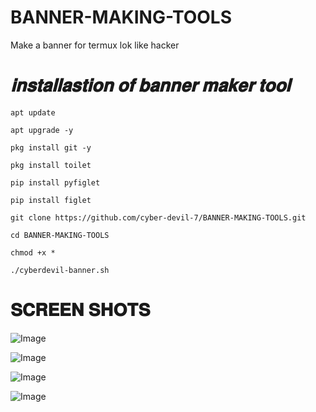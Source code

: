 # BANNER-MAKING-TOOLS
Make a banner for termux lok like hacker


# *𝐢𝐧𝐬𝐭𝐚𝐥𝐥𝐚𝐬𝐭𝐢𝐨𝐧 𝐨𝐟 𝐛𝐚𝐧𝐧𝐞𝐫 𝐦𝐚𝐤𝐞𝐫 𝐭𝐨𝐨𝐥*

```
apt update

apt upgrade -y

pkg install git -y

pkg install toilet

pip install pyfiglet

pip install figlet

git clone https://github.com/cyber-devil-7/BANNER-MAKING-TOOLS.git

cd BANNER-MAKING-TOOLS

chmod +x *

./cyberdevil-banner.sh
```

# 𝐒𝐂𝐑𝐄𝐄𝐍 𝐒𝐇𝐎𝐓𝐒

![Image](https://github.com/user-attachments/assets/77022c6b-6183-45ef-be97-a67c7b35c25e)

![Image](https://github.com/user-attachments/assets/412aacf2-1a08-4d66-841f-0b2c393739dd)

![Image](https://github.com/user-attachments/assets/ff3d3ab3-7626-419a-bb75-6b02fed4f8e8)

![Image](https://github.com/user-attachments/assets/88482a91-7704-4695-ae74-46c67d4b3d35)

